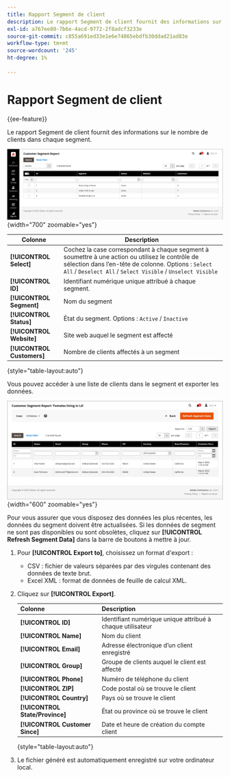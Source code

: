 ```yaml
---
title: Rapport Segment de client
description: Le rapport Segment de client fournit des informations sur le nombre de clients dans chaque segment.
exl-id: a767ee80-7b6e-4acd-9772-2f8adcf3233e
source-git-commit: c855a691ed33e1e6e74865ebdfb30ddad21ad83e
workflow-type: tm+mt
source-wordcount: '245'
ht-degree: 1%

---
```


# Rapport Segment de client

{{ee-feature}}

Le rapport Segment de client fournit des informations sur le nombre de clients dans chaque segment.

![Rapport Segment de client](assets/customer-segments-reports.png){width="700" zoomable="yes"}

| Colonne | Description |
|--- |--- |
| **[!UICONTROL Select]** | Cochez la case correspondant à chaque segment à soumettre à une action ou utilisez le contrôle de sélection dans l’en-tête de colonne. Options : `Select All` / `Deselect All` / `Select Visible` / `Unselect Visible` |
| **[!UICONTROL ID]** | Identifiant numérique unique attribué à chaque segment. |
| **[!UICONTROL Segment]** | Nom du segment |
| **[!UICONTROL Status]** | État du segment. Options : `Active` / `Inactive` |
| **[!UICONTROL Website]** | Site web auquel le segment est affecté |
| **[!UICONTROL Customers]** | Nombre de clients affectés à un segment |

{style="table-layout:auto"}

Vous pouvez accéder à une liste de clients dans le segment et exporter les données.

![Exploration des données client](assets/customer-segment-drilldown.png){width="600" zoomable="yes"}

Pour vous assurer que vous disposez des données les plus récentes, les données du segment doivent être actualisées. Si les données de segment ne sont pas disponibles ou sont obsolètes, cliquez sur **[!UICONTROL Refresh Segment Data]** dans la barre de boutons à mettre à jour.

1. Pour **[!UICONTROL Export to]**, choisissez un format d&#39;export :

   * CSV : fichier de valeurs séparées par des virgules contenant des données de texte brut.
   * Excel XML : format de données de feuille de calcul XML.

1. Cliquez sur **[!UICONTROL Export]**.

   | Colonne | Description |
   |--- |--- |
   | **[!UICONTROL ID]** | Identifiant numérique unique attribué à chaque utilisateur |
   | **[!UICONTROL Name]** | Nom du client |
   | **[!UICONTROL Email]** | Adresse électronique d’un client enregistré |
   | **[!UICONTROL Group]** | Groupe de clients auquel le client est affecté |
   | **[!UICONTROL Phone]** | Numéro de téléphone du client |
   | **[!UICONTROL ZIP]** | Code postal où se trouve le client |
   | **[!UICONTROL Country]** | Pays où se trouve le client |
   | **[!UICONTROL State/Province]** | État ou province où se trouve le client |
   | **[!UICONTROL Customer Since]** | Date et heure de création du compte client |

   {style="table-layout:auto"}

1. Le fichier généré est automatiquement enregistré sur votre ordinateur local.
